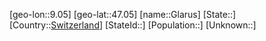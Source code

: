 ﻿---
location: [47.05,9.05]
type: City
tags:
- geo/City


SpocWebEntityId: 30463
isDeleted: false
confidential: public

---
[geo-lon::9.05]
[geo-lat::47.05]
[name::Glarus]
[State::]
[Country::[Switzerland](geo/Continent/Europe/Switzerland.md)]
[StateId::]
[Population::]
[Unknown::]

